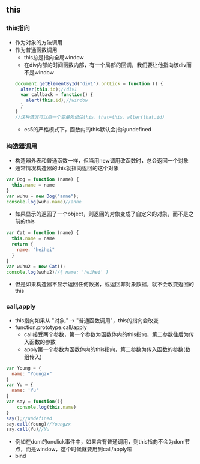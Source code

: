 ## this
### this指向
- 作为对象的方法调用
- 作为普通函数调用  
  - this总是指向全局window
  - 在div内部的时间函数内部，有一个局部的回调，我们要让他指向该div而不是window
  ```js
  document.getElementById('div1').onCLick = function () {
    alter(this.id);//div1
    var callback = function() {
      alert(this.id);//window
    }
  }
  //这种情况可以用一个变量先记住this，that=this，alter(that.id)
  ```
  - es5的严格模式下，函数内的this默认会指向undefined
### 构造器调用
- 构造器外表和普通函数一样，但当用new调用改函数时，总会返回一个对象
- 通常情况构造器的this就指向返回的这个对象
```js
var Dog = function (name) {
  this.name = name
}
var wuhu = new Dog("anne");
console.log(wuhu.name)//anne
```
- 如果显示的返回了一个object，则返回的对象变成了自定义的对象，而不是之前的this
```js
var Cat = function (name) {
  this.name = name
  return {
    name: "heihei"
  }
}
var wuhu2 = new Cat();
console.log(wuhu2)//{ name: 'heihei' }
```
- 但是如果构造器不显示返回任何数据，或返回非对象数据，就不会改变返回的this
### call,apply
- this指向如果从 "对象." -> "普通函数调用"，this的指向会改变
- function.prototype.call/apply
  - call接受两个参数，第一个参数为函数体内的this指向，第二参数往后为传入函数的参数
  - apply第一个参数为函数体内的this指向，第二参数为传入函数的参数(数组传入)
```js
var Young = {
  name: "Youngzx"
}
var Yu = {
  name: 'Yu'
}
var say = function(){
    console.log(this.name)
}
say();//undefined
say.call(Young)//Youngzx
say.call(Yu)//Yu
```
- 例如在dom的onclick事件中，如果含有普通调用，则this指向不会为dom节点，而是window，这个时候就要用到call/apply啦
- bind